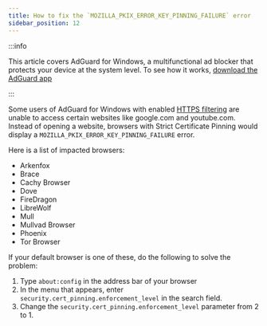 ```yaml
---
title: How to fix the `MOZILLA_PKIX_ERROR_KEY_PINNING_FAILURE` error
sidebar_position: 12
---
```


:::info

This article covers AdGuard for Windows, a multifunctional ad blocker that protects your device at the system level. To see how it works, [download the AdGuard app](https://agrd.io/download-kb-adblock)

:::

Some users of AdGuard for Windows with enabled [HTTPS filtering](/general/https-filtering/what-is-https-filtering) are unable to access certain websites like google.com and youtube.com. Instead of opening a website, browsers with Strict Certificate Pinning would display a `MOZILLA_PKIX_ERROR_KEY_PINNING_FAILURE` error.

Here is a list of impacted browsers:

- Arkenfox
- Brace
- Cachy Browser
- Dove
- FireDragon
- LibreWolf
- Mull
- Mullvad Browser
- Phoenix
- Tor Browser

If your default browser is one of these, do the following to solve the problem:

1. Type `about:config` in the address bar of your browser
2. In the menu that appears, enter `security.cert_pinning.enforcement_level` in the search field.
3. Change the `security.cert_pinning.enforcement_level` parameter from 2 to 1.
